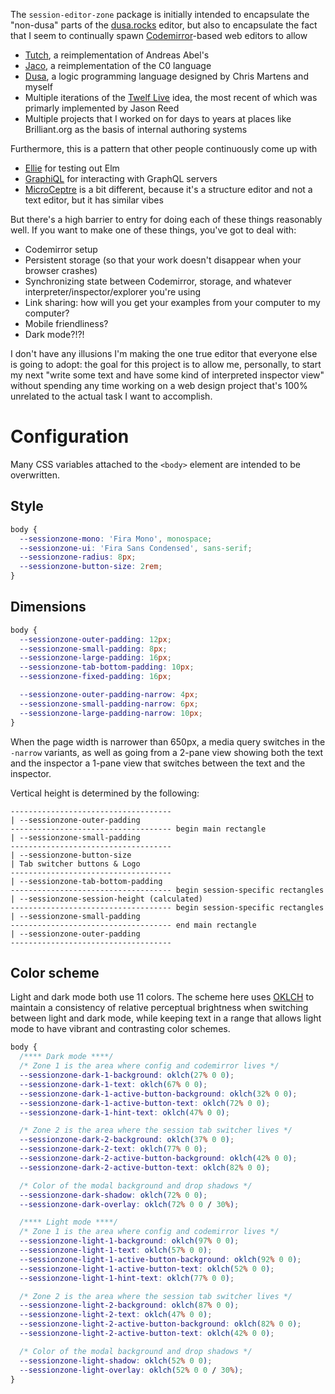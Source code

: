 The `session-editor-zone` package is initially intended to encapsulate the "non-dusa" parts of the [dusa.rocks](https://dusa.rocks) editor, but also to encapsulate the fact that I seem to continually spawn [Codemirror](https://codemirror.net/)-based web editors to allow

- [Tutch](https://retutch.github.io/), a reimplementation of Andreas Abel's
- [Jaco](https://c0.surge.sh/), a reimplementation of the C0 language
- [Dusa](https://dusa.rocks/docs/), a logic programming language designed by Chris Martens and myself
- Multiple iterations of the [Twelf Live](https://jcreedcmu.github.io/twelf-wasm/) idea, the most recent of which was primarly implemented by Jason Reed
- Multiple projects that I worked on for days to years at places like Brilliant.org as the basis of internal authoring systems

Furthermore, this is a pattern that other people continuously come up with

- [Ellie](https://ellie-app.com/new) for testing out Elm
- [GraphiQL](https://github.com/graphql/graphiql) for interacting with GraphQL servers
- [MicroCeptre](https://microceptre.glitch.me/) is a bit different, because it's a structure editor and not a text editor, but it has similar vibes

But there's a high barrier to entry for doing each of these things reasonably well. If you want to make one of these things, you've got to deal with:

- Codemirror setup
- Persistent storage (so that your work doesn't disappear when your browser crashes)
- Synchronizing state between Codemirror, storage, and whatever interpreter/inspector/explorer
  you're using
- Link sharing: how will you get your examples from your computer to my computer?
- Mobile friendliness?
- Dark mode?!?!

I don't have any illusions I'm making the one true editor that everyone else is going to adopt: the goal for this project is to allow me, personally, to start my next "write some text and have some kind of interpreted inspector view" without spending any time working on a web design project that's 100% unrelated to the actual task I want to accomplish.

# Configuration

Many CSS variables attached to the `<body>` element are intended to be overwritten.

## Style

```css
body {
  --sessionzone-mono: 'Fira Mono', monospace;
  --sessionzone-ui: 'Fira Sans Condensed', sans-serif;
  --sessionzone-radius: 8px;
  --sessionzone-button-size: 2rem;
}
```

## Dimensions

```css
body {
  --sessionzone-outer-padding: 12px;
  --sessionzone-small-padding: 8px;
  --sessionzone-large-padding: 16px;
  --sessionzone-tab-bottom-padding: 10px;
  --sessionzone-fixed-padding: 16px;

  --sessionzone-outer-padding-narrow: 4px;
  --sessionzone-small-padding-narrow: 6px;
  --sessionzone-large-padding-narrow: 10px;
}
```

When the page width is narrower than 650px, a media query switches in the `-narrow` variants, as well as going from a 2-pane view showing both the text and the inspector a 1-pane view that switches between the text and the inspector.

Vertical height is determined by the following:

```
------------------------------------
| --sessionzone-outer-padding
------------------------------------ begin main rectangle
| --sessionzone-small-padding
------------------------------------
| --sessionzone-button-size
| Tab switcher buttons & Logo
------------------------------------
| --sessionzone-tab-bottom-padding
------------------------------------ begin session-specific rectangles
| --sessionzone-session-height (calculated)
------------------------------------ begin session-specific rectangles
| --sessionzone-small-padding
------------------------------------ end main rectangle
| --sessionzone-outer-padding
------------------------------------
```

## Color scheme

Light and dark mode both use 11 colors. The scheme here uses [OKLCH](https://oklch.com/) to maintain a consistency of relative perceptual brightness when switching between light and dark mode, while keeping text in a range that allows light mode to have vibrant and contrasting color schemes.

```css
body {
  /**** Dark mode ****/
  /* Zone 1 is the area where config and codemirror lives */
  --sessionzone-dark-1-background: oklch(27% 0 0);
  --sessionzone-dark-1-text: oklch(67% 0 0);
  --sessionzone-dark-1-active-button-background: oklch(32% 0 0);
  --sessionzone-dark-1-active-button-text: oklch(72% 0 0);
  --sessionzone-dark-1-hint-text: oklch(47% 0 0);

  /* Zone 2 is the area where the session tab switcher lives */
  --sessionzone-dark-2-background: oklch(37% 0 0);
  --sessionzone-dark-2-text: oklch(77% 0 0);
  --sessionzone-dark-2-active-button-background: oklch(42% 0 0);
  --sessionzone-dark-2-active-button-text: oklch(82% 0 0);

  /* Color of the modal background and drop shadows */
  --sessionzone-dark-shadow: oklch(72% 0 0);
  --sessionzone-dark-overlay: oklch(72% 0 0 / 30%);

  /**** Light mode ****/
  /* Zone 1 is the area where config and codemirror lives */
  --sessionzone-light-1-background: oklch(97% 0 0);
  --sessionzone-light-1-text: oklch(57% 0 0);
  --sessionzone-light-1-active-button-background: oklch(92% 0 0);
  --sessionzone-light-1-active-button-text: oklch(52% 0 0);
  --sessionzone-light-1-hint-text: oklch(77% 0 0);

  /* Zone 2 is the area where the session tab switcher lives */
  --sessionzone-light-2-background: oklch(87% 0 0);
  --sessionzone-light-2-text: oklch(47% 0 0);
  --sessionzone-light-2-active-button-background: oklch(82% 0 0);
  --sessionzone-light-2-active-button-text: oklch(42% 0 0);

  /* Color of the modal background and drop shadows */
  --sessionzone-light-shadow: oklch(52% 0 0);
  --sessionzone-light-overlay: oklch(52% 0 0 / 30%);
}
```
